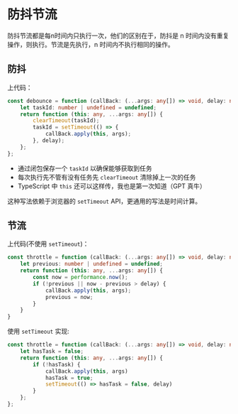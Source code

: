# 防抖节流

防抖节流都是每n时间内只执行一次，他们的区别在于，防抖是 n 时间内没有重复操作，则执行。节流是先执行，n 时间内不执行相同的操作。

## 防抖

上代码：

```ts
const debounce = function (callBack: (...args: any[]) => void, delay: number) {
    let taskId: number | undefined = undefined;
    return function (this: any, ...args: any[]) {
        clearTimeout(taskId);
        taskId = setTimeout(() => {
            callBack.apply(this, args);
        }, delay);
    };
};
```

- 通过闭包保存一个 `taskId` 以确保能够获取到任务
- 每次执行先不管有没有任务先 `clearTimeout` 清除掉上一次的任务
- TypeScript 中 `this` 还可以这样传，我也是第一次知道（GPT 真牛）

这种写法依赖于浏览器的 `setTimeout` API，更通用的写法是时间计算。

## 节流

上代码(不使用 `setTimeout`)：

```ts
const throttle = function (callBack: (...args: any[]) => void, delay: number) {
    let previous: number | undefined = undefined;
    return function (this: any, ...args: any[]) {
        const now = performance.now();
        if (!previous || now - previous > delay) {
            callBack.apply(this, args);
            previous = now;
        }
    }
}
```

使用 `setTimeout` 实现:

```ts
const throttle = function (callBack: (...args: any[]) => void, delay: number) {
    let hasTask = false;
    return function (this: any, ...args: any[]) {
        if (!hasTask) {
            callBack.apply(this, args)
            hasTask = true;
            setTimeout(() => hasTask = false, delay)
        }
    };
};
```